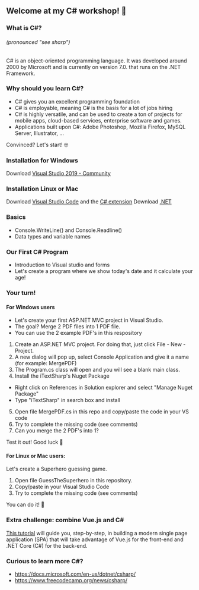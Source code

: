 ## Welcome at my C# workshop! 👋

### What is C#?  
###### (pronounced "see sharp") 
C# is an object-oriented programming language. It was developed around 2000 by Microsoft and is currently on version 7.0. that runs on the .NET Framework.
 
### Why should you learn C#?
- C# gives you an excellent programming foundation
- C# is employable, meaning C# is the basis for a lot of jobs hiring
- C# is highly versatile, and can be used to create a ton of projects for mobile apps, cloud-based services, enterprise software and games.
- Applications built upon C#: Adobe Photoshop, Mozilla Firefox, MySQL Server, Illustrator, ...

Convinced? Let's start! 🤓

### Installation for Windows
Download [Visual Studio 2019 - Community]

### Installation Linux or Mac
Download [Visual Studio Code] and the [C# extension]
Download [.NET]

### Basics
- Console.WriteLine() and Console.Readline()
- Data types and variable names

### Our First C# Program
- Introduction to Visual studio and forms
- Let's create a program where we show today's date and it calculate your age!

### Your turn!
#### For Windows users
- Let's create your first ASP.NET MVC project in Visual Studio. 
- The goal? Merge 2 PDF files into 1 PDF file.
- You can use the 2 example PDF's in this respository

1. Create an ASP.NET MVC project. For doing that, just click File - New - Project.
2. A new dialog will pop up, select Console Application and give it a name (for example: MergePDF)
3. The Program.cs class will open and you will see a blank main class. 
4. Install the iTextSharp's Nuget Package
- Right click on References in Solution explorer and select "Manage Nuget Package" 
- Type "iTextSharp" in search box and install
5. Open file MergePDF.cs in this repo and copy/paste the code in your VS code
6. Try to complete the missing code (see comments)
7. Can you merge the 2 PDF's into 1? 

Test it out! Good luck 💪


#### For Linux or Mac users: 
Let's create a Superhero guessing game.
1. Open file GuessTheSuperhero in this repository.
2. Copy/paste in your Visual Studio Code
3. Try to complete the missing code (see comments)

You can do it! 🦸


### Extra challenge: combine Vue.js and C#
[This tutorial] will guide you, step-by-step, in building a modern single page application (SPA) that will take advantage of Vue.js for the front-end and .NET Core (C#) for the back-end. 

### Curious to learn more C#?
- https://docs.microsoft.com/en-us/dotnet/csharp/
- https://www.freecodecamp.org/news/csharp/

</details>

[Visual Studio 2019 - Community]: https://visualstudio.microsoft.com/downloads/
[C# extension]: https://marketplace.visualstudio.com/items?itemName=ms-dotnettools.csharp

[Visual Studio Code]: https://code.visualstudio.com/download
[This tutorial]: https://www.freecodecamp.org/news/how-to-build-an-spa-with-vuejs-and-c-using-net-core/
[.NET]: https://dotnet.microsoft.com/download

